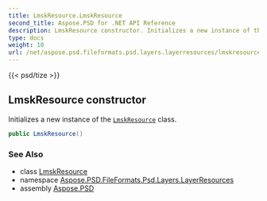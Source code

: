 ```yaml
---
title: LmskResource.LmskResource
second_title: Aspose.PSD for .NET API Reference
description: LmskResource constructor. Initializes a new instance of the LmskResource class
type: docs
weight: 10
url: /net/aspose.psd.fileformats.psd.layers.layerresources/lmskresource/lmskresource/
---
```

{{< psd/tize >}}
## LmskResource constructor

Initializes a new instance of the [`LmskResource`](../) class.

```csharp
public LmskResource()
```

### See Also

* class [LmskResource](../)
* namespace [Aspose.PSD.FileFormats.Psd.Layers.LayerResources](../../lmskresource/)
* assembly [Aspose.PSD](../../../)


